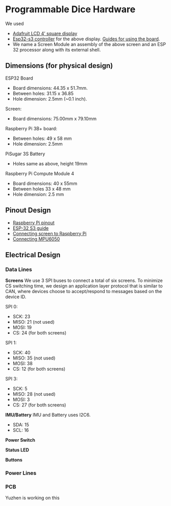 # Programmable Dice Hardware

We used
- [Adafruit LCD 4’ square display ](https://www.adafruit.com/product/5827?gad_source=1&gclid=CjwKCAiAt5euBhB9EiwAdkXWO5H7oAc5CIfmYq2neX-Bj9BTCdCDGCmmzOEcVKMwPx-uup0nb6TqVRoCSccQAvD_BwE)
- [Esp32-s3 controller](https://www.adafruit.com/product/5800) for the above display. [Guides for using the board](https://learn.adafruit.com/adafruit-qualia-esp32-s3-for-rgb666-displays). 
- We name a Screen Module an assembly of the above screen and an ESP 32 processor along with its external shell. 


## Dimensions (for physical design)

ESP32 Board
- Board dimensions: 44.35 x 51.7mm. 
- Between holes: 31.15 x 36.85
- Hole dimension: 2.5mm (~0.1 inch).

Screen: 
- Board dimensions: 75.00mm x 79.10mm

Raspberry Pi 3B+ board: 
- Between holes: 49 x 58 mm
- Hole dimension: 2.5mm

PiSugar 3S Battery
- Holes same as above, height 19mm

Raspberry Pi Compute Module 4 
- Board dimensions: 40 x 55mm
- Between holes 33 x 48 mm
- Hole dimension: 2.5 mm


## Pinout Design

- [Raspberry Pi pinout](https://pinout.xyz/)
- [ESP-32 S3 guide](https://learn.adafruit.com/adafruit-qualia-esp32-s3-for-rgb666-displays)
- [Connecting screen to Raspberry Pi](https://pinout.xyz/pinout/spi)
- [Connecting MPU6050](https://www.instructables.com/How-to-Use-the-MPU6050-With-the-Raspberry-Pi-4/)

## Electrical Design

### Data Lines
**Screens**
We use 3 SPI buses to connect a total of six screens. To minimize CS switching time, we design an application layer protocol that is similar to CAN, where devices choose to accept/respond to messages based on the device ID. 

SPI 0: 
- SCK: 23
- MISO: 21 (not used)
- MOSI: 19
- CS: 24 (for both screens)

SPI 1: 
- SCK: 40
- MISO: 35 (not used)
- MOSI: 38
- CS: 12 (for both screens)

SPI 3: 
- SCK: 5
- MISO: 28 (not used)
- MOSI: 3
- CS: 27 (for both screens)

**IMU/Battery**
IMU and Battery uses I2C6. 
- SDA: 15
- SCL: 16

**Power Switch**

**Status LED**

**Buttons**

### Power Lines

### PCB

Yuzhen is working on this